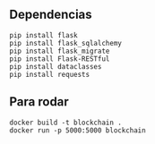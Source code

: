 ## Dependencias
```
pip install flask
pip install flask_sqlalchemy
pip install flask_migrate
pip install Flask-RESTful
pip install dataclasses
pip install requests
```

## Para rodar
```
docker build -t blockchain .
docker run -p 5000:5000 blockchain 
```